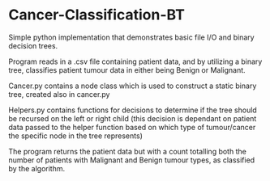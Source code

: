 # Cancer-Classification-BT

Simple python implementation that demonstrates basic file I/O and binary decision trees.

Program reads in a .csv file containing patient data, and by utilizing a binary tree, classifies patient tumour data in either being Benign or Malignant.

Cancer.py contains a node class which is used to construct a static binary tree, created also in cancer.py

Helpers.py contains functions for decisions to determine if the tree should be recursed on the left or right child (this decision is dependant on patient data passed to the helper function based on which type of tumour/cancer the specific node in the tree represents)

The program returns the patient data but with a count totalling both the number of patients with Malignant and Benign tumour types, as classified by the algorithm.
